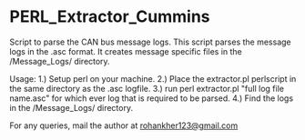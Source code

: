 PERL_Extractor_Cummins
======================

Script to parse the CAN bus message logs.
This script parses the message logs in the .asc format.
It creates message specific files in the /Message_Logs/<logfile> directory.

Usage:
1.) Setup perl on your machine.
2.) Place the extractor.pl perlscript in the same directory as the .asc logfile.
3.) run perl extractor.pl "full log file name.asc" for which ever log that is required to be parsed.
4.) Find the logs in the /Message_Logs/<logfile> directory.

For any queries, mail the author at rohankher123@gmail.com
